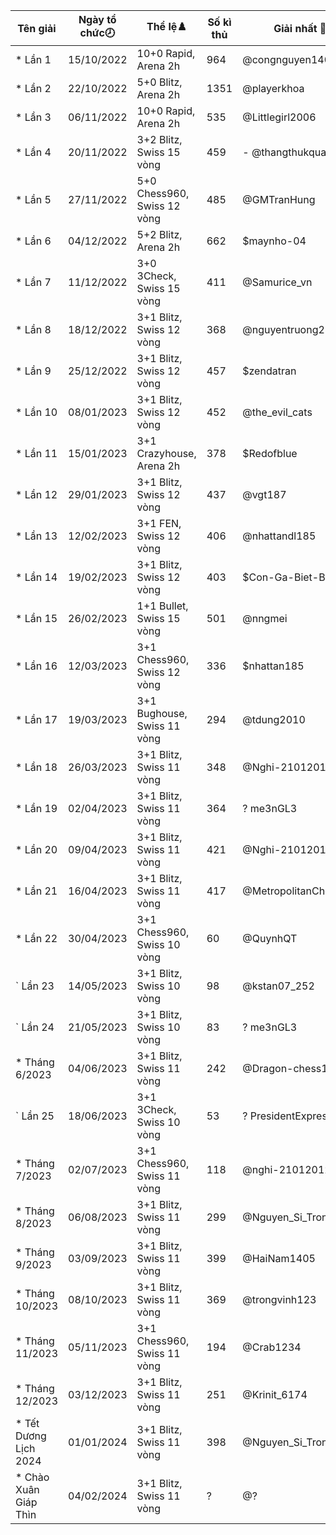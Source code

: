 Tên giải|Ngày tổ chức🕗|Thể lệ♟️|Số kì thủ|Giải nhất 🥇|Giải nhì 🥈|Giải ba🥉|Link giải
---|---|---|---|---|---|---|---
* Lần 1|15/10/2022|10+0 Rapid, Arena 2h|964|@congnguyen1406|@Luffy_murom|@hackert38|/arena/2171704
* Lần 2|22/10/2022|5+0 Blitz, Arena 2h|1351|@playerkhoa|@phongdeptraiqua|@PhanPhucDinh|/arena/2183785
* Lần 3|06/11/2022|10+0 Rapid, Arena 2h|535|@Littlegirl2006|@Mehechanic|@Wibu2k1|/arena/2218000
* Lần 4|20/11/2022|3+2 Blitz, Swiss 15 vòng|459|- @thangthukquantrong|@phantom00308|@PhuongLmao|/tournament/3535839
* Lần 5|27/11/2022|5+0 Chess960, Swiss 12 vòng|485|@GMTranHung|@vvhung|@PoniMikenco|/tournament/3548920
* Lần 6|04/12/2022|5+2 Blitz, Arena 2h|662|$maynho-04|$DTHtiendung2010|$danieltony3555|%tournament/2E6v5uld
* Lần 7|11/12/2022|3+0 3Check, Swiss 15 vòng|411|@Samurice_vn|@ShinichiKhoa|@vuquangminhtv|/tournament/7--3584492
* Lần 8|18/12/2022|3+1 Blitz, Swiss 12 vòng|368|@nguyentruong2311|? SparkleDreamer|@Cr10-goal|/tournament/th-8-3618872
* Lần 9|25/12/2022|3+1 Blitz, Swiss 12 vòng|457|$zendatran|$CTHNannhhuycv2010|$chess-super|%swiss/9qFzoWXU
* Lần 10|08/01/2023|3+1 Blitz, Swiss 12 vòng|452|@the_evil_cats|@Cr10-goal|@GMZQUEst|/tournament/3688038
* Lần 11|15/01/2023|3+1 Crazyhouse, Arena 2h|378|$Redofblue|$M_DinhHoangViet|$HCMThanhLong2k8|%tournament/0PagYmhJ
* Lần 12|29/01/2023|3+1 Blitz, Swiss 12 vòng|437|@vgt187|@NgAnhHuy2010|@M-DinhHoangViet|/tournament/3719886
* Lần 13|12/02/2023|3+1 FEN, Swiss 12 vòng|406|@nhattandl185|? PresidentExpress28|@phuonganximi|/tournament/3807224
* Lần 14|19/02/2023|3+1 Blitz, Swiss 12 vòng|403|$Con-Ga-Biet-Bay|$CTHNannhhuycv2010|$nhattan185|%swiss/wDTxvfMV
* Lần 15|26/02/2023|1+1 Bullet, Swiss 15 vòng|501|@nngmei|@boat2009|@nhattandl185|/tournament/3846898
* Lần 16|12/03/2023|3+1 Chess960, Swiss 12 vòng|336|$nhattan185|$HduHabinhan2011|$pohlestoff|%swiss/SuLNRcUf
* Lần 17|19/03/2023|3+1 Bughouse, Swiss 11 vòng|294|@tdung2010|@ShinichiKhoa|M-DinhHoangViet + GM_TUANKIET_KTTTL|/tournament/3918891
* Lần 18|26/03/2023|3+1 Blitz, Swiss 11 vòng|348|@Nghi-21012012|@Vchhabinhan1234|? @GM_TUANKIET_KTTTL|/tournament/3921659
* Lần 19|02/04/2023|3+1 Blitz, Swiss 11 vòng|364|? me3nGL3|@Mehechanic|? nngmei|/tournament/3935076
* Lần 20|09/04/2023|3+1 Blitz, Swiss 11 vòng|421|@Nghi-21012012|@DucNguyen78|@MetropolitanCheckers|/tournament/3960496
* Lần 21|16/04/2023|3+1 Blitz, Swiss 11 vòng|417|@MetropolitanCheckers|@TranVanManh20061|@M-DinhHoangViet|/tournament/3974487
* Lần 22|30/04/2023|3+1 Chess960, Swiss 10 vòng|60|@QuynhQT|@Nam_no_pro|@M-DinhHoangViet|/tournament/3989646
` Lần 23|14/05/2023|3+1 Blitz, Swiss 10 vòng|98|@kstan07_252|@QuynhQT|@Dragon-Chess12|/tournament/4018289
` Lần 24|21/05/2023|3+1 Blitz, Swiss 10 vòng|83|? me3nGL3|@voduy2074|@Lams2010|/tournament/4033341
* Tháng 6/2023|04/06/2023|3+1 Blitz, Swiss 11 vòng|242|@Dragon-chess12|@Lams2010|@RicacdoMilos|/tournament/4059788
` Lần 25|18/06/2023|3+1 3Check, Swiss 10 vòng|53|? PresidentExpress28|@vinhnguyen2008|@King_of_Chess_0312|/tournament/4075955
* Tháng 7/2023|02/07/2023|3+1 Chess960, Swiss 11 vòng|118|@nghi-21012012|@RicacdoMilos|@QuynhQT|/tournament/tournament/4111726
* Tháng 8/2023|06/08/2023|3+1 Blitz, Swiss 11 vòng|299|@Nguyen_Si_Trong_Duc|@NgAnhHuy2010|@PresidentExpress28|/tournament/4199460
* Tháng 9/2023|03/09/2023|3+1 Blitz, Swiss 11 vòng|399|@HaiNam1405|@chorachricon|@Vchhabinhan1234|/tournament/4253176
* Tháng 10/2023|08/10/2023|3+1 Blitz, Swiss 11 vòng|369|@trongvinh123|@vupham08|@chikien08|/tournament/4319009
* Tháng 11/2023|05/11/2023|3+1 Chess960, Swiss 11 vòng|194|@Crab1234|@Wingstw|@duongnm2407|/tournament/4374307
* Tháng 12/2023|03/12/2023|3+1 Blitz, Swiss 11 vòng|251|@Krinit_6174|@Phamtienduc1|@oliebuonngu|/tournament/4426328
* Tết Dương Lịch 2024|01/01/2024|3+1 Blitz, Swiss 11 vòng|398|@Nguyen_Si_Trong_Duc|@QuynhQT|@nth_2402|/tournament/4486332
* Chào Xuân Giáp Thìn|04/02/2024|3+1 Blitz, Swiss 11 vòng|?|@?|@?|@?|/tournament/4548307
